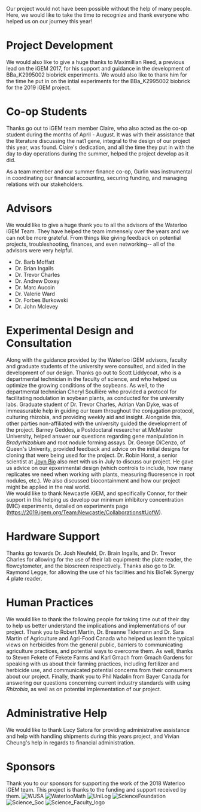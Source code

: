 Our project would not have been possible without the help of many people. Here, we would like to take the time to recognize and thank everyone who helped us on our journey this year! 

# Project Development 
  We would also like to give a huge thanks to Maximillian Reed, a previous lead on the iGEM 2017, for his support and guidance in the development of BBa_K2995002 biobrick experiments. We would also like to thank him for the time he put in on the intial experiments for the BBa_K2995002 biobrick for the 2019 iGEM project. 
  
# Co-op Students 
  Thanks go out to iGEM team member Claire, who also acted as the co-op student during the months of April - August. It was with their assistance that the literature discussing the nat1 gene, integral to the design of our project this year, was found. Claire's dedication, and all the time they put in with the day to day operations during the summer, helped the project develop as it did.
  
  As a team member and our summer finance co-op, Gurlin was instrumental in coordinating our financial accounting, securing funding, and managing relations with our stakeholders.
  
# Advisors

  We would like to give a huge thank you to all the advisors of the Waterloo iGEM Team. They have helped the team immensely over the years and we can not be more grateful. From things like giving feedback on potential projects, troubleshooting, finances, and even networking-- all of the advisors were very helpful.

* Dr. Barb Moffatt
* Dr. Brian Ingalls
* Dr. Trevor Charles
* Dr. Andrew Doxey
* Dr. Marc Aucoin
* Dr. Valerie Ward
* Dr. Forbes Burkowski
* Dr. John Mclevey

# Experimental Design and Consultation
  Along with the guidance provided by the Waterloo iGEM advisors, faculty and graduate students of the university were consulted, and aided in the development of our design. Thanks go out to Scott Liddycoat, who is a departmental technician in the faculty of science, and who helped us optimize the growing conditions of the soybeans. As well, to the departmental technician Cheryl Soullière who provided a protocol for facilitating nodulation in soybean plants, as conducted for the university labs. 
  Graduate student of Dr. Trevor Charles, Adrian Van Dyke, was of immeasurable help in guiding our team throughout the conjugation protocol, culturing rhizobia, and providing weekly aid and insight. 
   Alongside this, other parties non-affiliated with the university guided the development of the project. Barney Geddes, a Postdoctaral researcher at McMaster University, helped answer our questions regarding gene manipulation in *Bradyrhizobium* and root nodule forming assays. Dr. George DiCenzo, of Queen's Univerity, provided feedback and advice on the initial designs for cloning that were being used for the project. Dr. Robin Horst, a senior scientist at [Joyn Bio](https://joynbio.com/) also met with us in July to discuss our project. He gave us advice on our epxerimental design (which controls to include, how many replicates we need when working with plants, measuring fluoresence in root nodules, etc.). We also discussed biocontainment and how our project might be applied in the real world.  
   We would like to thank Newcastle iGEM, and specifically Connor, for their support in this helping us develop our minimum inhibitory concentration (MIC) experiments, detailed on experiments page (https://2019.igem.org/Team:Newcastle/Collaborations#UofW). 

   
# Hardware Support 
  Thanks go towards Dr. Josh Neufeld, Dr. Brain Ingalls, and Dr. Trevor Charles for allowing for the use of their lab equipment: the plate reader, the flowcytometer, and the bioscreen respectively. Thanks also go to Dr. Raymond Legge, for allowing the use of his facilities and his BioTek Synergy 4 plate reader. 

# Human Practices
  We would like to thank the following people for taking time out of their day to help us better understand the implications and implementations of our project. Thank you to Robert Martin, Dr. Breanne Tidemann and Dr. Sara Martin of Agriculture and Agri-Food Canada who helped us learn the typical views on herbicides from the general public, barriers to communicating agriculture practices, and potential ways to overcome them. As well, thanks to Steven Fekete of Fekete Farms and Karl Gmach from Gmach Gardens for speaking with us about their farming practices, including fertilizer and herbicide use, and communicated potential concerns from their consumers about our project. Finally, thank you to Phil Nadalin from Bayer Canada for answering our questions concerning current industry standards with using *Rhizobia*, as well as on potential implementation of our project.
  
# Administrative Help
We would like to thank Lucy Satora for providing administrative assistance and help with handling shipments during this years project, and Vivian Cheung's help in regards to financial administration. 

# Sponsors
Thank you to our sponsors for supporting the work of the 2018 Waterloo iGEM team. This project is thanks to the funding and support received by them.
![WUSA](https://2019.igem.org/wiki/images/0/04/T--Waterloo--WUSA.png)
![WaterlooMath](https://2019.igem.org/wiki/images/2/2b/T--Waterloo--WaterlooMath.gif)
![UniLog](https://2019.igem.org/wiki/images/7/70/T--Waterloo--UniLogo.png)
![ScienceFoundation](https://2019.igem.org/wiki/images/8/8f/T--Waterloo--ScienceFoundation.png)
![Science_Soc](https://2019.igem.org/wiki/images/3/37/T--Waterloo--Science_Soc.png)
![Science_Faculty_logo](https://2019.igem.org/wiki/images/9/9d/T--Waterloo--Science_Faculty_logo.png) 
